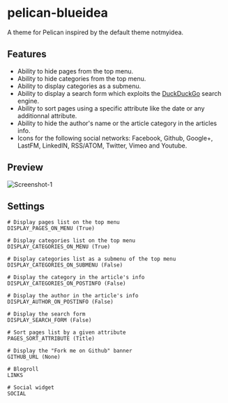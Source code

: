 pelican-blueidea
================

A theme for Pelican inspired by the default theme notmyidea.

Features
--------
* Ability to hide pages from the top menu.
* Ability to hide categories from the top menu.
* Ability to display categories as a submenu.
* Ability to display a search form which exploits the [DuckDuckGo](https://duckduckgo.com/) search engine.
* Ability to sort pages using a specific attribute like the date or any additionnal attribute.
* Ability to hide the author's name or the article category in the articles info.
* Icons for the following social networks: Facebook, Github, Google+, LastFM, LinkedIN, RSS/ATOM, Twitter, Vimeo and Youtube.

Preview
-------
![Screenshot-1](https://raw.github.com/blueicefield/pelican-blueidea/master/screenshot-1.png)

Settings
--------
	# Display pages list on the top menu
	DISPLAY_PAGES_ON_MENU (True)

	# Display categories list on the top menu
	DISPLAY_CATEGORIES_ON_MENU (True)

	# Display categories list as a submenu of the top menu
	DISPLAY_CATEGORIES_ON_SUBMENU (False)

	# Display the category in the article's info
	DISPLAY_CATEGORIES_ON_POSTINFO (False)

	# Display the author in the article's info
	DISPLAY_AUTHOR_ON_POSTINFO (False)

	# Display the search form
	DISPLAY_SEARCH_FORM (False)

	# Sort pages list by a given attribute
	PAGES_SORT_ATTRIBUTE (Title)

	# Display the "Fork me on Github" banner
	GITHUB_URL (None)

	# Blogroll
	LINKS 

	# Social widget
	SOCIAL